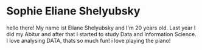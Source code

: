 # Sophie Eliane Shelyubsky 
hello there!
My name ist Eliane Shelyubsky and I'm 20 years old. Last year I did my Abitur and after that I started to study Data and Information Science. I love analysing DATA, thats so much fun!
i love playing the piano!
